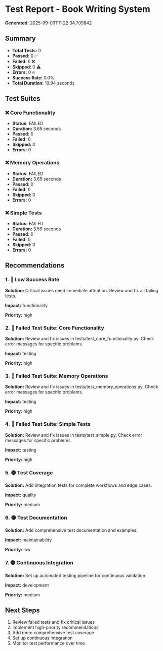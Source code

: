 # Test Report - Book Writing System

**Generated:** 2025-09-09T11:22:34.709842

## Summary

- **Total Tests:** 0
- **Passed:** 0 ✅
- **Failed:** 0 ❌
- **Skipped:** 0 ⚠️
- **Errors:** 0 🔥
- **Success Rate:** 0.0%
- **Total Duration:** 10.94 seconds

## Test Suites

### ❌ Core Functionality

- **Status:** FAILED
- **Duration:** 3.65 seconds
- **Passed:** 0
- **Failed:** 0
- **Skipped:** 0
- **Errors:** 0

### ❌ Memory Operations

- **Status:** FAILED
- **Duration:** 3.69 seconds
- **Passed:** 0
- **Failed:** 0
- **Skipped:** 0
- **Errors:** 0

### ❌ Simple Tests

- **Status:** FAILED
- **Duration:** 3.59 seconds
- **Passed:** 0
- **Failed:** 0
- **Skipped:** 0
- **Errors:** 0

## Recommendations

### 1. 🔴 Low Success Rate

**Solution:** Critical issues need immediate attention. Review and fix all failing tests.

**Impact:** functionality

**Priority:** high

### 2. 🔴 Failed Test Suite: Core Functionality

**Solution:** Review and fix issues in tests/test_core_functionality.py. Check error messages for specific problems.

**Impact:** testing

**Priority:** high

### 3. 🔴 Failed Test Suite: Memory Operations

**Solution:** Review and fix issues in tests/test_memory_operations.py. Check error messages for specific problems.

**Impact:** testing

**Priority:** high

### 4. 🔴 Failed Test Suite: Simple Tests

**Solution:** Review and fix issues in tests/test_simple.py. Check error messages for specific problems.

**Impact:** testing

**Priority:** high

### 5. 🟡 Test Coverage

**Solution:** Add integration tests for complete workflows and edge cases.

**Impact:** quality

**Priority:** medium

### 6. 🟢 Test Documentation

**Solution:** Add comprehensive test documentation and examples.

**Impact:** maintainability

**Priority:** low

### 7. 🟡 Continuous Integration

**Solution:** Set up automated testing pipeline for continuous validation.

**Impact:** development

**Priority:** medium

## Next Steps

1. Review failed tests and fix critical issues
2. Implement high-priority recommendations
3. Add more comprehensive test coverage
4. Set up continuous integration
5. Monitor test performance over time
